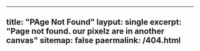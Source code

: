-------

title: "PAge Not Found"
layput: single
excerpt: "Page not found. our  pixelz are in another canvas"
sitemap: false
paermalink: /404.html
--------

<script type="text/javascript">
  var GOOG_FIXURL_LANG = 'en';
  var GOOG_FIXURL_SITE = '{{ site.url }}'
</script>
<script type="text/javascript"
  src="//linkhelp.clients.google.com/tbproxy/lh/wm/fixurl.js">
</script>
